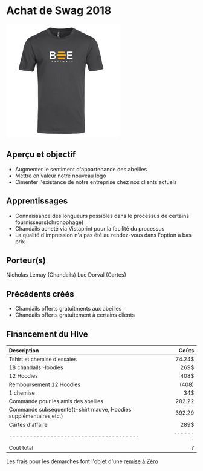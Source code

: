 # Achat de Swag 2018 
![Shirt](../../../assets/img/t-shirt.jpeg)

## Aperçu et objectif
- Augmenter le sentiment d'appartenance des abeilles
- Mettre en valeur notre nouveau logo
- Cimenter l'existance de notre entreprise chez nos clients actuels

## Apprentissages
- Connaissance des longueurs possibles dans le processus de certains fournisseurs(chronophage)
- Chandails acheté via Vistaprint pour la facilité du processus
- La qualité d'impression n'a pas été au rendez-vous dans l'option à bas prix

## Porteur(s)
Nicholas Lemay (Chandails) 
Luc Dorval (Cartes)

## Précédents créés

- Chandails offerts gratuitments aux abeilles
- Chandails offerts gratuitement à certains clients

## Financement du Hive

| Description      | Coûts |
| :----------- |  ---: |
| Tshirt et chemise d'essaies      | 74.24$       |
| 18 chandails Hoodies   | 269$        |
| 12 Hoodies   | 408$        |
| Remboursement 12 Hoodies   | (408)        |
| 1 chemise   | 34$        |
|Commande pour les amis des abeilles|282.22|
|Commande subséquente(t-shirt mauve, Hoodies supplémentaires,etc.)|392.29|
|Cartes d'affaire|289$|
|  --------------------------------------   | -------       |
| Coût total   | ?        |


Les frais pour les démarches font l'objet d'une [remise à Zéro](../../fonctions/remettre_a_zero.md)

